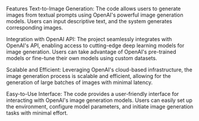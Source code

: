 Features
Text-to-Image Generation: The code allows users to generate images from textual prompts using OpenAI's powerful image generation models. Users can input descriptive text, and the system generates corresponding images.

Integration with OpenAI API: The project seamlessly integrates with OpenAI's API, enabling access to cutting-edge deep learning models for image generation. Users can take advantage of OpenAI's pre-trained models or fine-tune their own models using custom datasets.

Scalable and Efficient: Leveraging OpenAI's cloud-based infrastructure, the image generation process is scalable and efficient, allowing for the generation of large batches of images with minimal latency.

Easy-to-Use Interface: The code provides a user-friendly interface for interacting with OpenAI's image generation models. Users can easily set up the environment, configure model parameters, and initiate image generation tasks with minimal effort.
